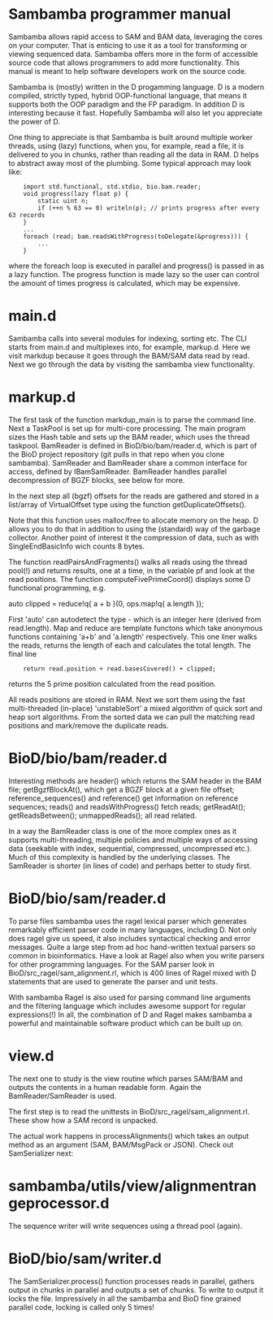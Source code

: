 # Sambamba programmer manual 

Sambamba allows rapid access to SAM and BAM data, leveraging the cores on your
computer. That is enticing to use it as a tool for transforming or viewing
sequenced data. Sambamba offers more in the form of accessible source code that
allows programmers to add more functionality. This manual is meant to help
software developers work on the source code.

Sambamba is (mostly) written in the D progamming language. D is a modern
compiled, strictly typed, hybrid OOP-functional language, that means it
supports both the OOP paradigm and the FP paradigm. In addition D is
interesting because it fast. Hopefully Sambamba will also let you appreciate
the power of D.

One thing to appreciate is that Sambamba is built around multiple worker 
threads, using (lazy) functions, when you, for example, read a file,
it is delivered to you in chunks, rather than reading all the data
in RAM. D helps to abstract away most of the plumbing. Some typical
approach may look like:

        import std.functional, std.stdio, bio.bam.reader;
        void progress(lazy float p) {
            static uint n;
            if (++n % 63 == 0) writeln(p); // prints progress after every 63 records
        }
        ...
        foreach (read; bam.readsWithProgress(toDelegate(&progress))) {
            ...
        }

where the foreach loop is executed in parallel and progress() is passed
in as a lazy function. The progress function is made lazy so the user
can control the amount of times progress is calculated, which may be
expensive.

# main.d

Sambamba calls into several modules for indexing, sorting etc. The CLI starts
from main.d and multiplexes into, for example, markup.d. Here we visit markdup
because it goes through the BAM/SAM data read by read. Next we go
through the data by visiting the sambamba view functionality.

# markup.d

The first task of the function markdup_main is to parse the command
line. Next a TaskPool is set up for multi-core processing. The main 
program sizes the Hash table and sets up the BAM reader, which
uses the thread taskpool. BamReader is defined in BioD/bio/bam/reader.d,
which is part of the BioD project repository (git pulls in that repo 
when you clone sambamba). SamReader and BamReader share a common 
interface for access, defined by IBamSamReader. BamReader handles
parallel decompression of BGZF blocks, see below for more.

In the next step all (bgzf) offsets for the reads are gathered and stored in a
list/array of VirtualOffset type using the function getDuplicateOffsets().

Note that this function uses malloc/free to allocate memory on the heap.  D
allows you to do that in addition to using the (standard) way of the garbage
collector. Another point of interest it the compression of data, such as with
SingleEndBasicInfo wich counts 8 bytes.

The function readPairsAndFragments() walks all reads using the thread pool(!)
and returns results, one at a time, in the variable pf and look at
the read positions. The function computeFivePrimeCoord() displays some
D functional programming, e.g.

  auto clipped = reduce!q{ a + b }(0, ops.map!q{ a.length });

First 'auto' can autodetect the type - which is an integer here (derived from
read.length).  Map and reduce are template functons which take anonymous
functions containing 'a+b' and 'a.length' respectively. This one liner walks
the reads, returns the length of each and calculates the total length. The
final line
  
        return read.position + read.basesCovered() + clipped;

returns the 5 prime position calculated from the read position.

All reads positions are stored in RAM. Next we sort them using the fast
multi-threaded (in-place) 'unstableSort' a mixed algorithm of quick sort and
heap sort algorithms. From the sorted data we can pull the matching 
read positions and mark/remove the duplicate reads.

# BioD/bio/bam/reader.d

Interesting methods are header() which returns the SAM header in the BAM file;
getBgzfBlockAt(), which get a BGZF block at a given file offset;
reference_sequences() and reference() get information on reference sequences;
reads() and readsWithProgress() fetch reads; getReadAt(); getReadsBetween();
unmappedReads(); all read related.

In a way the BamReader class is one of the more complex ones as it supports
multi-threading, multiple policies and multiple ways of accessing data
(seekable with index, sequential, compressed, uncompressed etc.). Much of this
complexity is handled by the underlying classes. The SamReader is shorter (in
lines of code) and perhaps better to study first.

# BioD/bio/sam/reader.d

To parse files sambamba uses the ragel lexical parser which generates
remarkably efficient parser code in many languages, including D. Not
only does ragel give us speed, it also includes syntactical checking and
error messages. Quite a large step from ad hoc hand-written textual 
parsers so common in bioinformatics. Have a look at Ragel also when you 
write parsers for other programming languages. For the SAM parser
look in BioD/src_ragel/sam_alignment.rl, which is 400 lines of Ragel
mixed with D statements that are used to generate the parser and unit 
tests.

With sambamba Ragel is also used for parsing command line arguments and the
filtering language which includes awesome support for regular expressions(!)
In all, the combination of D and Ragel makes sambamba a powerful and
maintainable software product which can be built up on.

# view.d

The next one to study is the view routine which parses SAM/BAM and 
outputs the contents in a human readable form. Again the BamReader/SamReader
is used. 

The first step is to read the unittests in BioD/src_ragel/sam_alignment.rl.
These show how a SAM record is unpacked.

The actual work happens in processAlignments() which takes an output
method as an argument (SAM, BAM/MsgPack or JSON). Check out SamSerializer
next:

# sambamba/utils/view/alignmentrangeprocessor.d

The sequence writer will write sequences using a thread pool (again).

# BioD/bio/sam/writer.d

The SamSerializer.process() function processes reads in parallel, gathers
output in chunks in parallel and outputs a set of chunks. To write to output it
locks the file. Impressively in all the sambamba and BioD fine grained parallel
code, locking is called only 5 times!

